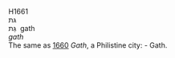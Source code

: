 <body>
  <p>H1661<br>  גּת  <br> גַּת  ‎  gath  <br><i>gath </i><br>The same as <a href="h1660.htm">1660</a>  <i>Gath</i>, a Philistine city: - Gath.<br></p>
 </body>